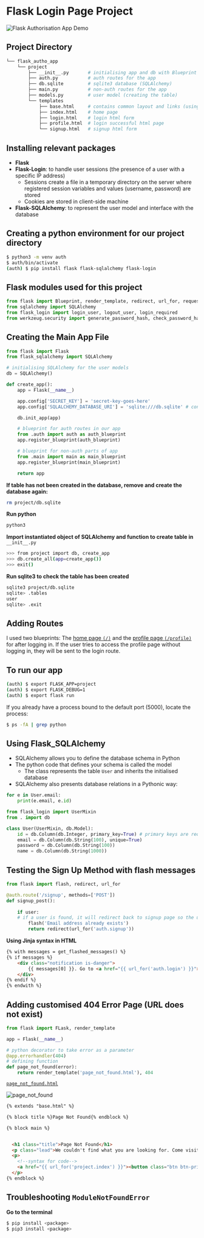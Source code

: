 # Flask Login Page Project 


![Flask Authorisation App Demo](flask-autho-appdemo.gif)

## Project Directory
```bash
└── flask_autho_app
    └── project
        ├── __init__.py       # initialising app and db with Blueprint and SQLAlchemy
        ├── auth.py           # auth routes for the app
        ├── db.sqlite         # sqlite3 database (SQLAlchemy)
        ├── main.py           # non-auth routes for the app
        ├── models.py         # user model (creating the table)
        └── templates
            ├── base.html     # contains common layout and links (using bulma css)
            ├── index.html    # home page
            ├── login.html    # login html form
            ├── profile.html  # login successful html page
            └── signup.html   # signup html form
```

## Installing relevant packages
- **Flask**
- **Flask-Login**: to handle user sessions (the presence of a user with a specific IP address)  
    - Sessions create a file in a temporary directory on the server where registered session variables and values (username, password) are stored
    - Cookies are stored in client-side machine
- **Flask-SQLAlchemy**: to represent the user model and interface with the database

## Creating a python environment for our project directory 
```bash
$ python3 -m venv auth
$ auth/bin/activate
(auth) $ pip install flask flask-sqlalchemy flask-login
```

## Flask modules used for this project
```python
from flask import Blueprint, render_template, redirect, url_for, request, flash
from sqlalchemy import SQLAlchemy
from flask_login import login_user, logout_user, login_required
from werkzeug.security import generate_password_hash, check_password_hash
```

## Creating the Main App File 

```python
from flask import Flask
from flask_sqlalchemy import SQLAlchemy

# initialising SQLAlchemy for the user models
db = SQLAlchemy()

def create_app():
    app = Flask(__name__)

    app.config['SECRET_KEY'] = 'secret-key-goes-here'
    app.config['SQLALCHEMY_DATABASE_URI'] = 'sqlite:///db.sqlite' # connect to local database

    db.init_app(app)

    # blueprint for auth routes in our app
    from .auth import auth as auth_blueprint
    app.register_blueprint(auth_blueprint)

    # blueprint for non-auth parts of app
    from .main import main as main_blueprint
    app.register_blueprint(main_blueprint)

    return app
```

**If table has not been created in the database, remove and create the database again:**
```bash
rm project/db.sqlite
```

**Run python**
```bash
python3
```

**Import instantiated object of SQLAlchemy and function to create table in** `__init__.py`
```bash
>>> from project import db, create_app
>>> db.create_all(app=create_app())
>>> exit()
```

**Run sqlite3 to check the table has been created**
```bash
sqlite3 project/db.sqlite
sqlite> .tables
user
sqlite> .exit
```

## Adding Routes 
I used two blueprints: The [home page `(/)`](project/templates/index.html) and the [profile page `(/profile)`](project/templates/profile.html) for after logging in. If the user tries to access the profile page without logging in, they will be sent to the login route.

## To run our app
```bash
(auth) $ export FLASK_APP=project
(auth) $ export FLASK_DEBUG=1
(auth) $ export flask run
```

If you already have a process bound to the default port (5000), locate the process:
```bash
$ ps -fA | grep python
```

## Using Flask_SQLAlchemy
- SQLAlchemy allows you to define the database schema in Python
- The python code that defines your schema is called the model
    - The class represents the table `User` and inherits the initialised database
- SQLAlchemy also presents database relations in a Pythonic way:
```python
for e in User.email:
    print(e.email, e.id)
```

```python
from flask_login import UserMixin
from . import db

class User(UserMixin, db.Model):
    id = db.Column(db.Integer, primary_key=True) # primary keys are required by SQLAlchemy
    email = db.Column(db.String(100), unique=True)
    password = db.Column(db.String(100))
    name = db.Column(db.String(1000))
```

## Testing the Sign Up Method with flash messages 
```python
from flask import flash, redirect, url_for

@auth.route('/signup', methods=['POST'])
def signup_post():
    
    if user:
    # if a user is found, it will redirect back to signup page so the user can try again 
        flash('Email address already exists')
        return redirect(url_for('auth.signup'))
```

**Using Jinja syntax in HTML**
```html
{% with messages = get_flashed_messages() %}
{% if messages %}
    <div class="notification is-danger">
        {{ messages[0] }}. Go to <a href="{{ url_for('auth.login') }}">login page</a>.
    </div>
{% endif %}
{% endwith %}
```

## Adding customised 404 Error Page (URL does not exist)
```python
from flask import FLask, render_template

app = Flask(__name__)

# python decorator to take error as a parameter
@app.errorhandler(404)
# defining function
def page_not_found(error):
    return render_template('page_not_found.html'), 404
```

[`page_not_found.html`](project/templates/page_not_found.html)

![page_not_found](404.jpeg)

```html
{% extends "base.html" %}

{% block title %}Page Not Found{% endblock %}

{% block main %}


  <h1 class="title">Page Not Found</h1>
  <p class="lead">We couldn't find what you are looking for. Come visit the homepage :)</p>
  <p>
    <!--syntax for code-->
    <a href="{{ url_for('project.index') }}"><button class="btn btn-primary my-2">Home</button></a>
  </p>
{% endblock %}
```

## Troubleshooting `ModuleNotFoundError`
**Go to the terminal**
```bash
$ pip install <package>
$ pip3 install <package>
```

